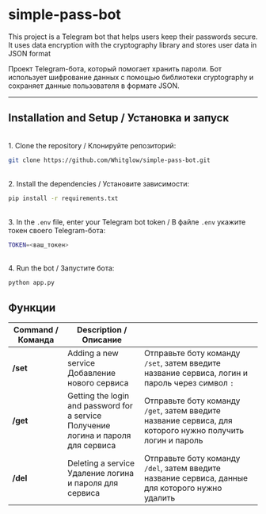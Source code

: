 # simple-pass-bot
This project is a Telegram bot that helps users keep their passwords secure. It uses data encryption with the cryptography library and stores user data in JSON format<br/>

Проект Telegram-бота, который помогает хранить пароли. Бот использует шифрование данных с помощью библиотеки cryptography и сохраняет данные пользователя в формате JSON.
***
## Installation and Setup / Установка и запуск

<br/> 1. Clone the repository / Клонируйте репозиторий:
```sh
git clone https://github.com/Whitglow/simple-pass-bot.git
``` 
<br/> 2. Install the dependencies / Установите зависимости:
```sh
pip install -r requirements.txt
```
<br/> 3. In the `.env` file, enter your Telegram bot token / В файле `.env` укажите токен своего Telegram-бота:
```sh
TOKEN=<ваш_токен>
```
<br/> 4. Run the bot / Запустите бота:
```sh
python app.py
```

## Функции

| Command / Команда | Description / Описание |  |
| ------ | ------ | ------ |
| **/set** | Adding a new service<br/> Добавление нового сервиса | Отправьте боту команду `/set`, затем введите название сервиса, логин и пароль через символ `:`|
| **/get** | Getting the login and password for a service<br/>Получение логина и пароля для сервиса | Отправьте боту команду `/get`, затем введите название сервиса, для которого нужно получить логин и пароль |
| **/del** | Deleting a service<br/>Удаление логина и пароля для сервиса | Отправьте боту команду `/del`, затем введите название сервиса, данные для которого нужно удалить|

